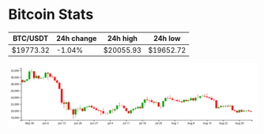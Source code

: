 # Bitcoin Stats

BTC/USDT|24h change|24h high|24h low|
|---|---|---|---|
|$19773.32|-1.04%|$20055.93|$19652.72|

<img src="./chart.svg">
